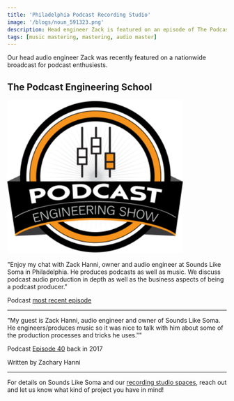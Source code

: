 ```yaml
---
title: 'Philadelphia Podcast Recording Studio'
image: '/blogs/noun_591323.png'
description: Head engineer Zack is featured on an episode of The Podcast Engineering School Podcast. Take a listen!
tags: [music mastering, mastering, audio master]
---
```


Our head audio engineer Zack was recently featured on a nationwide broadcast for podcast enthusiests.

## The Podcast Engineering School

<img src="/assets/images/podcast-engineering-show-philly.webp" alt="Podcast Engineering Show" style="width:80%;"/>

"Enjoy my chat with Zack Hanni, owner and audio engineer at Sounds Like Soma in Philadelphia. He produces podcasts as well as music. We discuss podcast audio production in depth as well as the business aspects of being a podcast producer."

Podcast <a href="https://podcastengineering.libsyn.com/240-running-a-successful-podcast-production-studio-with-zack-hanni" target="Recording Studios">most recent episode</a>

- - -

"My guest is Zack Hanni, audio engineer and owner of Sounds Like Soma. He engineers/produces music so it was nice to talk with him about some of the production processes and tricks he uses.""

Podcast <a href="https://podcastengineeringschool.com/zack-hanni-pes-040/">Episode 40</a> back in 2017

Written by Zachary Hanni

- - -

For details on Sounds Like Soma and our <a href="/" target="More Info">recording studio spaces</a>, reach out and let us know what kind of project you have in mind!

